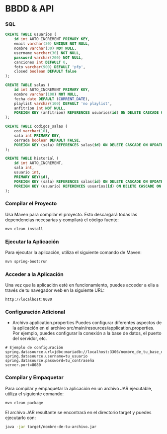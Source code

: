 # BBDD & API

### SQL
```sql
CREATE TABLE usuarios (
	id int AUTO_INCREMENT PRIMARY KEY,
	email varchar(30) UNIQUE NOT NULL,
	nombre varchar(30) NOT NULL, 
	username varchar(30) NOT NULL,
	password varchar(200) NOT NULL,
	canciones int DEFAULT 0,
	foto varchar(900) DEFAULT 'pfp',
	closed boolean DEFAULT false
);

CREATE TABLE salas (
    id int AUTO_INCREMENT PRIMARY KEY,
    nombre varchar(100) NOT NULL,
    fecha date DEFAULT (CURRENT_DATE), 
    playlist varchar(100) DEFAULT 'no playlist',
    anfitrion int NOT NULL,
    FOREIGN KEY (anfitrion) REFERENCES usuarios(id) ON DELETE CASCADE ON UPDATE CASCADE
);

CREATE TABLE codigos_salas (
    cod varchar(10),
    sala int PRIMARY KEY,
    cerrada boolean DEFAULT FALSE,
    FOREIGN KEY (sala) REFERENCES salas(id) ON DELETE CASCADE ON UPDATE CASCADE
);

CREATE TABLE historial (
    id int AUTO_INCREMENT,
    sala int,
    usuario int,
    PRIMARY KEY(id),
    FOREIGN KEY (sala) REFERENCES salas(id) ON DELETE CASCADE ON UPDATE CASCADE,
    FOREIGN KEY (usuario) REFERENCES usuarios(id) ON DELETE CASCADE ON UPDATE CASCADE
);
```

### Compilar el Proyecto
Usa Maven para compilar el proyecto. Esto descargará todas las dependencias necesarias y compilará el código fuente:

```bash
mvn clean install
```

### Ejecutar la Aplicación
Para ejecutar la aplicación, utiliza el siguiente comando de Maven:

```bash
mvn spring-boot:run
```

### Acceder a la Aplicación
Una vez que la aplicación esté en funcionamiento, puedes acceder a ella a través de tu navegador web en la siguiente URL:

```arduino
http://localhost:8080
```

### Configuración Adicional
- Archivo application.properties
Puedes configurar diferentes aspectos de la aplicación en el archivo src/main/resources/application.properties. Por ejemplo, puedes configurar la conexión a la base de datos, el puerto del servidor, etc.

```properties
# Ejemplo de configuración
spring.datasource.url=jdbc:mariadb://localhost:3306/nombre_de_tu_base_de_datos
spring.datasource.username=tu_usuario
spring.datasource.password=tu_contraseña
server.port=8080
```

### Compilar y Empaquetar
Para compilar y empaquetar la aplicación en un archivo JAR ejecutable, utiliza el siguiente comando:

```bash
mvn clean package
```

El archivo JAR resultante se encontrará en el directorio target y puedes ejecutarlo con:

```bash
java -jar target/nombre-de-tu-archivo.jar
```
